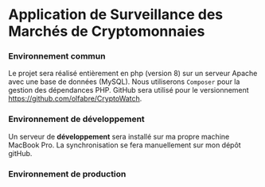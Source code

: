 # Application de Surveillance des Marchés de Cryptomonnaies



### Environnement commun
Le projet sera réalisé entièrement en php (version 8) sur un serveur Apache avec une base de données (MySQL). Nous utiliserons `Composer` pour la gestion des dépendances PHP. GitHub sera utilisé pour le versionnement https://github.com/olfabre/CryptoWatch. 


### Environnement de développement
Un serveur de **développement** sera installé sur ma propre machine MacBook Pro.
La synchronisation se fera manuellement sur mon dépôt gitHub. 

### Environnement de production
